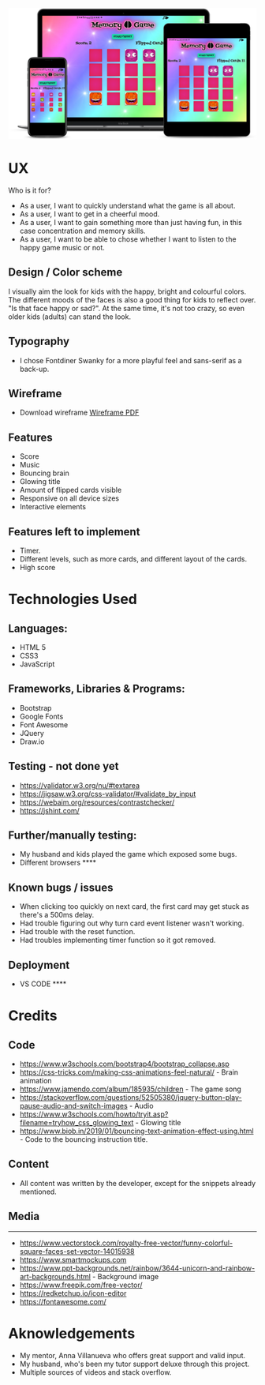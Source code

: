 ![Mockup](/assets/images/memoryGameMockup.png)

# UX

Who is it for?
* As a user, I want to quickly understand what the game is all about.
* As a user, I want to get in a cheerful mood.
* As a user, I want to gain something more than just having fun, in this case concentration and memory skills.
* As a user, I want to be able to chose whether I want to listen to the happy game music or not.


## Design / Color scheme

I visually aim the look for kids with the happy, bright and colourful colors. The different moods of the faces is also a good thing for kids to reflect over. "Is that face happy or sad?".
At the same time, it's not too crazy, so even older kids (adults) can stand the look.

## Typography

* I chose Fontdiner Swanky for a more playful feel and sans-serif as a back-up.

## Wireframe

* Download wireframe [Wireframe PDF](/assets/pdf/wireframe.pdf)

## Features

* Score 
* Music
* Bouncing brain 
* Glowing title 
* Amount of flipped cards visible
* Responsive on all device sizes
* Interactive elements


## Features left to implement

* Timer.
* Different levels, such as more cards, and different layout of the cards.
* High score

# Technologies Used

## Languages:

* HTML 5
* CSS3
* JavaScript


## Frameworks, Libraries & Programs:  

* Bootstrap      
* Google Fonts
* Font Awesome
* JQuery 
* Draw.io

## Testing  - not done yet

* https://validator.w3.org/nu/#textarea    
* https://jigsaw.w3.org/css-validator/#validate_by_input   
* https://webaim.org/resources/contrastchecker/    
* https://jshint.com/  

## Further/manually testing:

* My husband and kids played the game which exposed some bugs.
* Different browsers    ****

## Known bugs / issues

* When clicking too quickly on next card, the first card may get stuck as there's a 500ms delay.
* Had trouble figuring out why turn card event listener wasn't working.
* Had trouble with the reset function.
* Had troubles implementing timer function so it got removed.

## Deployment

* VS CODE ****

# Credits

## Code

* https://www.w3schools.com/bootstrap4/bootstrap_collapse.asp
* https://css-tricks.com/making-css-animations-feel-natural/  - Brain animation
* https://www.jamendo.com/album/185935/children - The game song
* https://stackoverflow.com/questions/52505380/jquery-button-play-pause-audio-and-switch-images - Audio 
* https://www.w3schools.com/howto/tryit.asp?filename=tryhow_css_glowing_text - Glowing title
* https://www.biob.in/2019/01/bouncing-text-animation-effect-using.html - Code to the bouncing instruction title.

## Content

* All content was written by the developer, except for the snippets already mentioned.


## Media

******

* https://www.vectorstock.com/royalty-free-vector/funny-colorful-square-faces-set-vector-14015938
* https://www.smartmockups.com 
* https://www.ppt-backgrounds.net/rainbow/3644-unicorn-and-rainbow-art-backgrounds.html - Background image
* https://www.freepik.com/free-vector/
* https://redketchup.io/icon-editor
* https://fontawesome.com/

# Aknowledgements

* My mentor, Anna Villanueva who offers great support and valid input.
* My husband, who's been my tutor support deluxe through this project.
* Multiple sources of videos and stack overflow.
